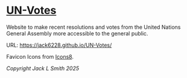 # [UN-Votes](https://jack6228.github.io/UN-Votes/)
Website to make recent resolutions and votes from the United Nations General Assembly more accessible to the general public.

URL: https://jack6228.github.io/UN-Votes/

Favicon Icons from [Icons8](https://icons8.com/).

*Copyright Jack L Smith 2025*

